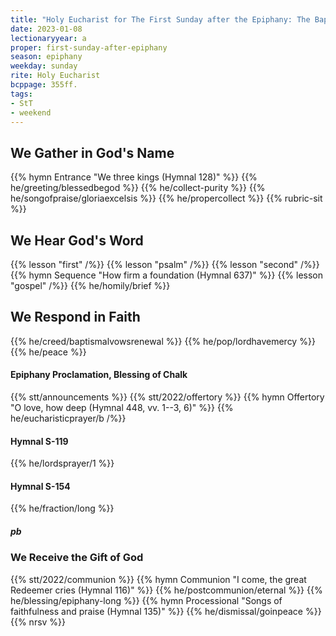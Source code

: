 ```yaml
---
title: "Holy Eucharist for The First Sunday after the Epiphany: The Baptism of Our Lord"
date: 2023-01-08
lectionaryyear: a
proper: first-sunday-after-epiphany
season: epiphany
weekday: sunday
rite: Holy Eucharist
bcppage: 355ff.
tags:
- StT
- weekend
---
```

## We Gather in God's Name
{{% hymn Entrance "We three kings (Hymnal 128)" %}}
{{% he/greeting/blessedbegod %}}
{{% he/collect-purity %}}
{{% he/songofpraise/gloriaexcelsis %}}
{{% he/propercollect %}}
{{% rubric-sit %}}
## We Hear God's Word
{{% lesson "first" /%}}
{{% lesson "psalm" /%}}
{{% lesson "second" /%}}
{{% hymn Sequence "How firm a foundation (Hymnal 637)" %}}
{{% lesson "gospel" /%}}
{{% he/homily/brief %}}
## We Respond in Faith
{{% he/creed/baptismalvowsrenewal %}}
{{% he/pop/lordhavemercy %}}
{{% he/peace %}}
#### Epiphany Proclamation, Blessing of Chalk
{{% stt/announcements %}}
{{% stt/2022/offertory %}}
{{% hymn Offertory "O love, how deep (Hymnal 448, vv. 1--3, 6)" %}}
{{% he/eucharisticprayer/b /%}}
#### Hymnal S-119
{{% he/lordsprayer/1 %}}
#### Hymnal S-154
{{% he/fraction/long %}}
##### pb
### We Receive the Gift of God
{{% stt/2022/communion %}}
{{% hymn Communion "I come, the great Redeemer cries (Hymnal 116)" %}}
{{% he/postcommunion/eternal %}}
{{% he/blessing/epiphany-long %}}
{{% hymn Processional "Songs of faithfulness and praise (Hymnal 135)" %}}
{{% he/dismissal/goinpeace %}}
{{% nrsv %}}

